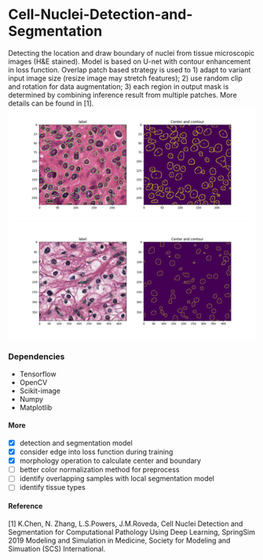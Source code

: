 # Cell-Nuclei-Detection-and-Segmentation
Detecting the location and draw boundary of nuclei from tissue microscopic images (H&E stained).
Model is based on U-net with contour enhancement in loss function. Overlap patch based strategy is used to 1) adapt to variant input image size (resize image may stretch features); 2) use random clip and rotation for data augmentation; 3) each region in output mask is determined by combining inference result from multiple patches. More details can be found in [1].
![sample_1](screenshots/screenshots_3.png)
![sample_2](screenshots/screenshot_2.png)
 
### Dependencies
- Tensorflow
- OpenCV
- Scikit-image
- Numpy
- Matplotlib

#### More
- [x] detection and segmentation model
- [x] consider edge into loss function during training
- [x] morphology operation to calculate center and boundary
- [ ] better color normalization method for preprocess
- [ ] identify overlapping samples with local segmentation model
- [ ] identify tissue types 

#### Reference
[1] K.Chen, N. Zhang, L.S.Powers, J.M.Roveda, Cell Nuclei Detection and Segmentation for Computational Pathology Using Deep Learning, SpringSim 2019 Modeling and Simulation in Medicine, Society for Modeling and Simuation (SCS) International.
